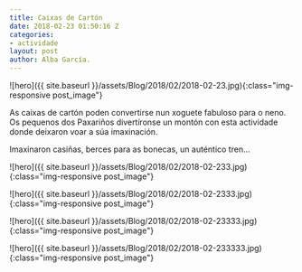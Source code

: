 ```yaml
---
title: Caixas de Cartón
date: 2018-02-23 01:50:16 Z
categories:
- actividade
layout: post
author: Alba García.
---
```


![hero]({{ site.baseurl }}/assets/Blog/2018/02/2018-02-23.jpg){:class="img-responsive post_image"}
<br>


As caixas de cartón poden convertirse nun xoguete fabuloso para o neno. Os pequenos dos Paxariños divertíronse un montón con esta actividade donde deixaron voar a súa imaxinación.

Imaxinaron casiñas, berces para as bonecas, un auténtico tren...


![hero]({{ site.baseurl }}/assets/Blog/2018/02/2018-02-233.jpg){:class="img-responsive post_image"}
<br>

![hero]({{ site.baseurl }}/assets/Blog/2018/02/2018-02-2333.jpg){:class="img-responsive post_image"}
<br>

![hero]({{ site.baseurl }}/assets/Blog/2018/02/2018-02-23333.jpg){:class="img-responsive post_image"}
<br>

![hero]({{ site.baseurl }}/assets/Blog/2018/02/2018-02-233333.jpg){:class="img-responsive post_image"}
<br>